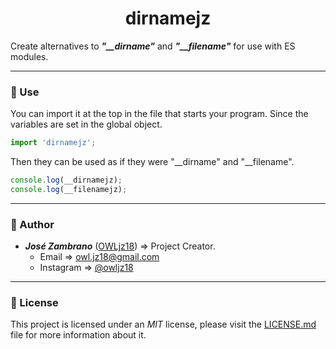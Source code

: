 <h1 align="center">dirnamejz</h1>

Create alternatives to *__"\_\_dirname"__* and *__"\_\_filename"__* for use with ES modules.

- - - 

### 🔎 Use ### 

You can import it at the top in the file that starts your program. Since the variables are set in the global object.

``` js
import 'dirnamejz';
```

Then they can be used as if they were "\_\_dirname" and "\_\_filename".

``` js
console.log(__dirnamejz);
console.log(__filenamejz);
```

- - -

### 🦉 Author ###

  * *__José Zambrano__* ([OWLjz18](https://github.com/OWLjz18)) => Project Creator.
    * Email => <owl.jz18@gmail.com>
    * Instagram => [@owljz18](https://instagram.com/owljz18)

- - -

### 📃 License ###

This project is licensed under an _MIT_ license, please visit the [LICENSE.md](./LICENSE.md) file for more information about it.
